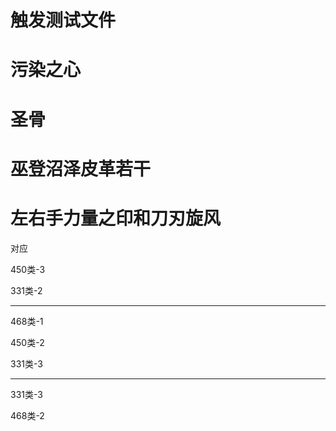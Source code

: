 # 触发测试文件

# 污染之心
# 圣骨
# 巫登沼泽皮革若干
# 左右手力量之印和刀刃旋风



对应

450类-3

331类-2

---

468类-1

450类-2

331类-3

---

331类-3

468类-2
